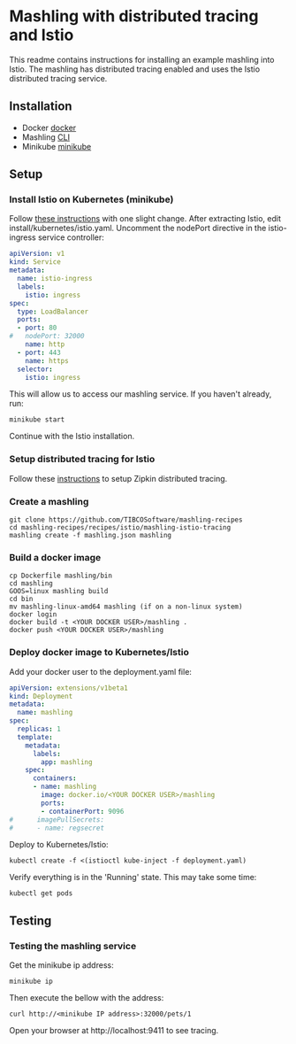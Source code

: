 # Mashling with distributed tracing and Istio

This readme contains instructions for installing an example mashling into Istio.
The mashling has distributed tracing enabled and uses the Istio distributed tracing service.

## Installation
* Docker [docker](https://www.docker.com)
* Mashling [CLI](https://github.com/TIBCOSoftware/mashling)
* Minikube [minikube](https://kubernetes.io/docs/tasks/tools/install-minikube/)

## Setup
### Install Istio on Kubernetes (minikube)
Follow [these instructions](https://istio.io/docs/setup/kubernetes/quick-start.html) with one slight change. After extracting Istio, edit install/kubernetes/istio.yaml. Uncomment the nodePort directive in the istio-ingress service controller:

```yaml
apiVersion: v1
kind: Service
metadata:
  name: istio-ingress
  labels:
    istio: ingress
spec:
  type: LoadBalancer
  ports:
  - port: 80
#   nodePort: 32000
    name: http
  - port: 443
    name: https
  selector:
    istio: ingress
```

This will allow us to access our mashling service. If you haven't already, run:

```
minikube start
```

Continue with the Istio installation.

### Setup distributed tracing for Istio

Follow these [instructions](https://istio.io/docs/tasks/telemetry/distributed-tracing.html) to setup Zipkin distributed tracing.

### Create a mashling

```
git clone https://github.com/TIBCOSoftware/mashling-recipes
cd mashling-recipes/recipes/istio/mashling-istio-tracing
mashling create -f mashling.json mashling
```

### Build a docker image

```
cp Dockerfile mashling/bin
cd mashling
GOOS=linux mashling build
cd bin
mv mashling-linux-amd64 mashling (if on a non-linux system)
docker login
docker build -t <YOUR DOCKER USER>/mashling .
docker push <YOUR DOCKER USER>/mashling
```

### Deploy docker image to Kubernetes/Istio

Add your docker user to the deployment.yaml file:

```yaml
apiVersion: extensions/v1beta1
kind: Deployment
metadata:
  name: mashling
spec:
  replicas: 1
  template:
    metadata:
      labels:
        app: mashling
    spec:
      containers:
      - name: mashling
        image: docker.io/<YOUR DOCKER USER>/mashling
        ports:
        - containerPort: 9096
#      imagePullSecrets:
#      - name: regsecret
```

Deploy to Kubernetes/Istio:

```
kubectl create -f <(istioctl kube-inject -f deployment.yaml)
```

Verify everything is in the 'Running' state. This may take some time:

```
kubectl get pods
```

## Testing
### Testing the mashling service

Get the minikube ip address:

```
minikube ip
```

Then execute the bellow with the address:

```
curl http://<minikube IP address>:32000/pets/1
```

Open your browser at http://localhost:9411 to see tracing.
